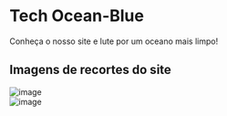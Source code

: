 # Tech Ocean-Blue 
Conheça o nosso site e lute por um oceano mais limpo!

## Imagens de recortes do site
![image](https://github.com/EnzoDPrado/Tech-Ocean-Blue/assets/103393497/0a10c4b2-2197-4efe-96d1-aef08cc5afbd) <br>
![image](https://github.com/EnzoDPrado/Tech-Ocean-Blue/assets/103393497/7345db9f-75fa-4b5f-8459-549ca8009076) 
